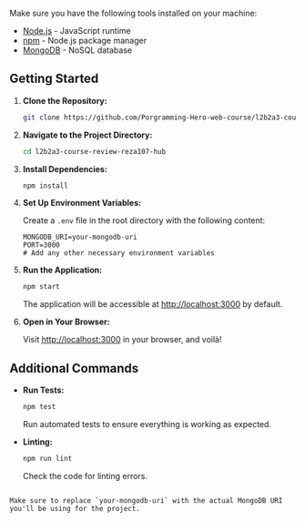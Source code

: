 Make sure you have the following tools installed on your machine:

- [Node.js](https://nodejs.org/) - JavaScript runtime
- [npm](https://www.npmjs.com/) - Node.js package manager
- [MongoDB](https://www.mongodb.com/) - NoSQL database

## Getting Started

1. **Clone the Repository:**

    ```bash
    git clone https://github.com/Porgramming-Hero-web-course/l2b2a3-course-review-reza107-hub.git
    ```

2. **Navigate to the Project Directory:**

    ```bash
    cd l2b2a3-course-review-reza107-hub
    ```

3. **Install Dependencies:**

    ```bash
    npm install
    ```

4. **Set Up Environment Variables:**

    Create a `.env` file in the root directory with the following content:

    ```env
    MONGODB_URI=your-mongodb-uri
    PORT=3000
    # Add any other necessary environment variables
    ```

5. **Run the Application:**

    ```bash
    npm start
    ```

    The application will be accessible at [http://localhost:3000](http://localhost:3000) by default.

6. **Open in Your Browser:**

    Visit [http://localhost:3000](http://localhost:3000) in your browser, and voilà!

## Additional Commands

- **Run Tests:**

    ```bash
    npm test
    ```

    Run automated tests to ensure everything is working as expected.

- **Linting:**

    ```bash
    npm run lint
    ```

    Check the code for linting errors.



```

Make sure to replace `your-mongodb-uri` with the actual MongoDB URI you'll be using for the project.